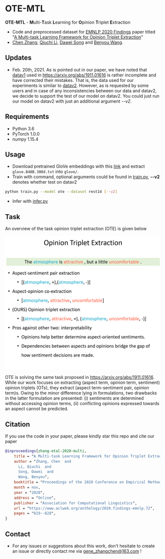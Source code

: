 # OTE-MTL

**OTE-MTL** - **M**ulti-**T**ask **L**earning for **O**pinion **T**riplet **E**xtraction
* Code and preprocessed dataset for [EMNLP 2020 Findings](https://2020.emnlp.org/) paper titled "[A Multi-task Learning Framework for Opinion Triplet Extraction](https://arxiv.org/abs/2010.01512)" 
* [Chen Zhang](https://genezc.github.io), [Qiuchi Li](https://qiuchili.github.io), [Dawei Song](http://cs.bit.edu.cn/szdw/jsml/js/sdw/index.htm) and [Benyou Wang](https://wabyking.github.io/old).

## Updates

* Feb. 20th, 2021. As is pointed out in our paper, we have noted that [datav1](https://github.com/xuuuluuu/SemEval-Triplet-data/tree/master/ASTE-Data-V1-AAAI2020) used in https://arxiv.org/abs/1911.01616 is rather incomplete and have corrected their mistakes. That is, the data used for our experiments is similar to [datav2](https://github.com/xuuuluuu/SemEval-Triplet-data/tree/master/ASTE-Data-V2-EMNLP2020). However, as is requested by some users and in case of any inconsistencies between our data and datav2, we decide to support the test of our model on datav2. You could just run our model on datav2 with just an additional argument *--v2*.

## Requirements

* Python 3.6
* PyTorch 1.0.0
* numpy 1.15.4

## Usage

* Download pretrained GloVe embeddings with this [link](http://nlp.stanford.edu/data/wordvecs/glove.840B.300d.zip) and extract `glove.840B.300d.txt` into `glove/`.
* Train with command, optional arguments could be found in [train.py](/train.py), **--v2** denotes whether test on datav2
```bash
python train.py --model ote --dataset rest14 [--v2]
```
* Infer with [infer.py](/infer.py)

## Task

An overview of the task opinion triplet extraction (OTE) is given below

![model](/assets/task.png)

 OTE is solving the same task proposed in https://arxiv.org/abs/1911.01616. While our work focuses on extracting (aspect term, opinion term, sentiment) opinion triplets (OTs), they extract (aspect term-sentiment pair, opinion term)s. Owing to the minor difference lying in formulations, two drawbacks in the latter formulation are presented: (i) sentiments are determined without accessing opinion terms, (ii) conflicting opinions expressed towards an aspect cannot be predicted.

## Citation

If you use the code in your paper, please kindly star this repo and cite our paper

```bibtex
@inproceedings{zhang-etal-2020-multi,
    title = "A Multi-task Learning Framework for Opinion Triplet Extraction",
    author = "Zhang, Chen  and
      Li, Qiuchi  and
      Song, Dawei  and
      Wang, Benyou",
    booktitle = "Proceedings of the 2020 Conference on Empirical Methods in Natural Language Processing: Findings",
    month = nov,
    year = "2020",
    address = "Online",
    publisher = "Association for Computational Linguistics",
    url = "https://www.aclweb.org/anthology/2020.findings-emnlp.72",
    pages = "819--828",
}
```

## Contact

* For any issues or suggestions about this work, don't hesitate to create an issue or directly contact me via [gene_zhangchen@163.com](mailto:gene_zhangchen@163.com) !